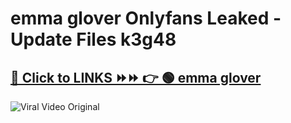 
 # emma glover Onlyfans Leaked - Update Files k3g48

## <h2><a href="https://clipsfans.com/emma_glover&ref=git">🔗 Click to LINKS ⏩⏩ 👉 🟢 emma glover </a></h2>

<a href="https://clipsfans.com/emma_glover&ref=git" rel="nofollow" data-target="animated-image.originalLink"><img src="https://i.ibb.co.com/xMMVF88/686577567.gif" alt="Viral Video Original" style="max-width: 100%; display: inline-block;" data-target="animated-image.originalImage"></a>

